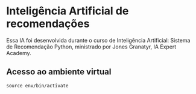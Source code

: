 # Inteligência Artificial de recomendações
Essa IA foi desenvolvida durante o curso de Inteligência Artificial: Sistema de Recomendação Python, ministrado por Jones Granatyr, IA Expert Academy.

## Acesso ao ambiente virtual
```
source env/bin/activate
```
